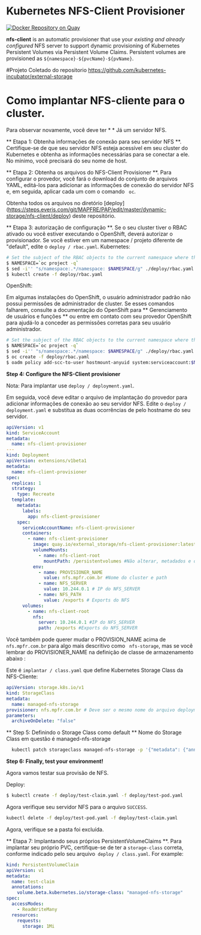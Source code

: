 # Kubernetes NFS-Client Provisioner

[![Docker Repository on Quay](https://quay.io/repository/external_storage/nfs-client-provisioner/status "Docker Repository on Quay")](https://quay.io/repository/external_storage/nfs-client-provisioner)

**nfs-client** is an automatic provisioner that use your *existing and already configured* NFS server to support dynamic provisioning of Kubernetes Persistent Volumes via Persistent Volume Claims. Persistent volumes are provisioned as ``${namespace}-${pvcName}-${pvName}``.

#Projeto Coletado do repositorio https://github.com/kubernetes-incubator/external-storage

# Como implantar NFS-cliente para o cluster.

Para observar novamente, você deve ter * * Já um servidor NFS.

** Etapa 1: Obtenha informações de conexão para seu servidor NFS **. Certifique-se de que seu servidor NFS esteja acessível em seu cluster do Kubernetes e obtenha as informações necessárias para se conectar a ele. No mínimo, você precisará do seu nome de host.

** Etapa 2: Obtenha os arquivos do NFS-Client Provisioner **. Para configurar o provedor, você fará o download do conjunto de arquivos YAML, editá-los para adicionar as informações de conexão do servidor NFS e, em seguida, aplicar cada um com o comando `` oc``.

Obtenha todos os arquivos no diretório [deploy] (https://steps.everis.com/git/MAPFRE/PAP/edit/master/dynamic-storage/nfs-client/deploy) deste repositório.

** Etapa 3: autorização de configuração **. Se o seu cluster tiver o RBAC ativado ou você estiver executando o OpenShift, deverá autorizar o provisionador. Se você estiver em um namespace / projeto diferente de "default", edite o `deploy / rbac.yaml`.
Kubernetes:

```sh
# Set the subject of the RBAC objects to the current namespace where the provisioner is being deployed
$ NAMESPACE=`oc project -q`
$ sed -i'' "s/namespace:.*/namespace: $NAMESPACE/g" ./deploy/rbac.yaml
$ kubectl create -f deploy/rbac.yaml
```

OpenShift:

Em algumas instalações do OpenShift, o usuário administrador padrão não possui permissões de administrador de cluster. Se esses comandos falharem, consulte a documentação do OpenShift para ** Gerenciamento de usuários e funções ** ou entre em contato com seu provedor OpenShift para ajudá-lo a conceder as permissões corretas para seu usuário administrador.

```sh
# Set the subject of the RBAC objects to the current namespace where the provisioner is being deployed
$ NAMESPACE=`oc project -q`
$ sed -i'' "s/namespace:.*/namespace: $NAMESPACE/g" ./deploy/rbac.yaml
$ oc create -f deploy/rbac.yaml
$ oadm policy add-scc-to-user hostmount-anyuid system:serviceaccount:$NAMESPACE:nfs-client-provisioner
```

**Step 4: Configure the NFS-Client provisioner**

Nota: Para implantar use `deploy / deployment.yaml`.

Em seguida, você deve editar o arquivo de implantação do provedor para adicionar informações de conexão ao seu servidor NFS. Edite o `deploy / deployment.yaml` e substitua as duas ocorrências de <YOUR NFS SERVER HOSTNAME> pelo hostname do seu servidor.
```yaml
apiVersion: v1
kind: ServiceAccount
metadata:
  name: nfs-client-provisioner
---
kind: Deployment
apiVersion: extensions/v1beta1
metadata:
  name: nfs-client-provisioner
spec:
  replicas: 1
  strategy:
    type: Recreate
  template:
    metadata:
      labels:
        app: nfs-client-provisioner
    spec:
      serviceAccountName: nfs-client-provisioner
      containers:
        - name: nfs-client-provisioner
          image: quay.io/external_storage/nfs-client-provisioner:latest
          volumeMounts:
            - name: nfs-client-root
              mountPath: /persistentvolumes #Não alterar, metadados e deve ser este valor
          env:
            - name: PROVISIONER_NAME
              value: nfs.mpfr.com.br #Nome do cluster e path
            - name: NFS_SERVER
              value: 10.244.0.1 # IP do NFS_SERVER
            - name: NFS_PATH
              value: /exports # Exports do NFS
      volumes:
        - name: nfs-client-root
          nfs:
            server: 10.244.0.1 #IP do NFS_SERVER
            path: /exports #Exports do NFS_SERVER
```

Você também pode querer mudar o PROVISION_NAME acima de `` nfs.mpfr.com.br`` para algo mais descritivo como `` nfs-storage``, mas se você lembrar do PROVISIONER_NAME na definição de classe de armazenamento abaixo :

Este é `implantar / class.yaml` que define Kubernetes Storage Class da NFS-Cliente:

```yaml
apiVersion: storage.k8s.io/v1
kind: StorageClass
metadata:
  name: managed-nfs-storage
provisioner: nfs.mpfr.com.br # Deve ser o mesmo nome do arquivo deployment na variavel PROVISIONER_NAME - 'env PROVISIONER_NAME'
parameters:
  archiveOnDelete: "false"
```

** Step 5: Definindo o Storage Class como default **
Nome do Storage Class em questão é managed-nfs-storage
```sh
  kubectl patch storageclass managed-nfs-storage -p '{"metadata": {"annotations":{"storageclass.kubernetes.io/is-default-class":"true"}}}'
```

**Step 6: Finally, test your environment!**

Agora vamos testar sua provisão de NFS.

Deploy:

```sh
$ kubectl create -f deploy/test-claim.yaml -f deploy/test-pod.yaml
```

Agora verifique seu servidor NFS para o arquivo `SUCCESS`.

```sh
kubectl delete -f deploy/test-pod.yaml -f deploy/test-claim.yaml
```

Agora, verifique se a pasta foi excluída.

** Etapa 7: Implantando seus próprios PersistentVolumeClaims **. Para implantar seu próprio PVC, certifique-se de ter a `storage-class` correta, conforme indicado pelo seu arquivo` deploy / class.yaml`.
For example:

```yaml
kind: PersistentVolumeClaim
apiVersion: v1
metadata:
  name: test-claim
  annotations:
    volume.beta.kubernetes.io/storage-class: "managed-nfs-storage"
spec:
  accessModes:
    - ReadWriteMany
  resources:
    requests:
      storage: 1Mi
```


